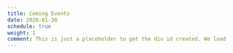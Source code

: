 ```yaml
---
title: Coming Events
date: 2020-01-30
schedule: true
weight: 1
comment: This is just a placeholder to get the div id created. We load the schedule from a json file
---
```


